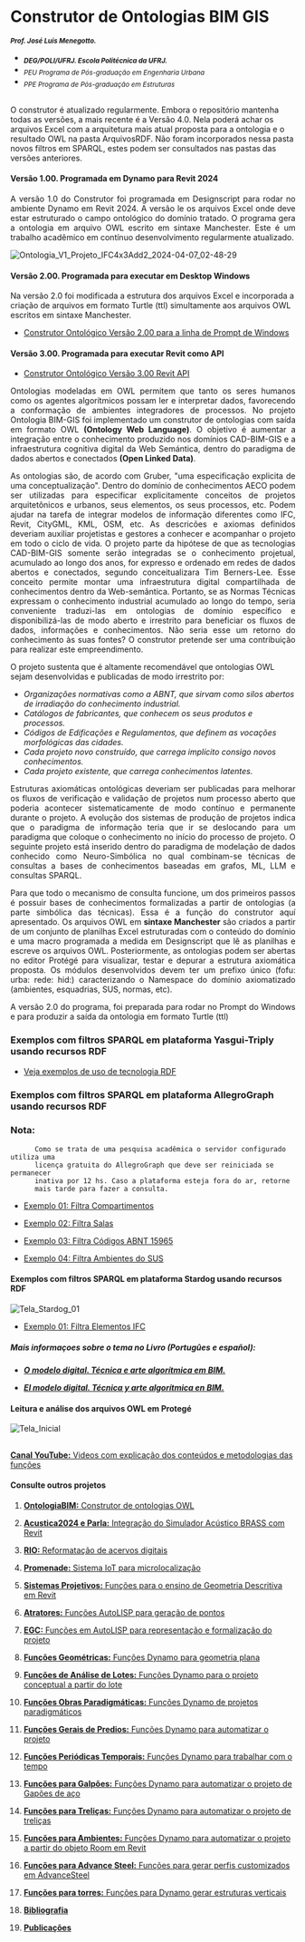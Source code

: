# Construtor de Ontologias BIM GIS
<sub> **_Prof. José Luis Menegotto._**</sub> 
+ <sub> **_DEG/POLI/UFRJ. Escola Politécnica da UFRJ._**</sub>
+ <sub> _PEU Programa de Pós-graduação em Engenharia Urbana_</sub>
+ <sub> _PPE Programa de Pós-graduação em Estruturas_</sub>
## 

O construtor é atualizado regularmente. Embora o repositório mantenha todas as versões, a mais recente é a Versão 4.0. Nela poderá achar os arquivos Excel com a arquitetura mais atual proposta para a ontologia e o resultado OWL na pasta ArquivosRDF. Não foram incorporados nessa pasta novos filtros em SPARQL, estes podem ser consultados nas pastas das versões anteriores.

#### **Versão 1.00. Programada em Dynamo para Revit 2024**
<p align="justify">A versão 1.0 do Construtor foi programada em Designscript para rodar no ambiente Dynamo em Revit 2024. A versão le os arquivos Excel onde deve estar estruturado o campo ontológico do domínio tratado. O programa gera a ontologia em arquivo OWL escrito em sintaxe Manchester. Este é um trabalho acadêmico em contínuo desenvolvimento regularmente atualizado.</p>

 ![Ontologia_V1_Projeto_IFC4x3Add2_2024-04-07_02-48-29](https://github.com/JLMenegotto/OntologiaBIM/assets/9437020/322f892a-a07f-4c29-b807-b61174368bad)

#### **Versão 2.00. Programada para executar em Desktop Windows**
Na versão 2.0 foi modificada a estrutura dos arquivos Excel e incorporada a criação de arquivos em formato Turtle (ttl) simultamente aos arquivos OWL escritos em sintaxe Manchester.  
 - [Construtor Ontológico Versão 2.00 para a linha de Prompt de Windows](https://github.com/JLMenegotto/OntologiaBIM/tree/main/Vers%C3%A3o2)

#### **Versão 3.00. Programada para executar Revit como API**
- [Construtor Ontológico Versão 3.00 Revit API](https://github.com/JLMenegotto/OntologiaBIM/tree/main/Vers%C3%A3o3)
     
<p align="justify"> Ontologias modeladas em OWL permitem que tanto os seres humanos como os agentes algorítmicos possam ler e interpretar dados, favorecendo a conformação de ambientes integradores de processos. No projeto Ontologia BIM-GIS foi implementado um construtor de ontologias com saída em formato OWL <b>(Ontology Web Language)</b>. O objetivo é aumentar a integração entre o conhecimento produzido nos domínios CAD-BIM-GIS e a infraestrutura cognitiva digital da Web Semántica, dentro do paradigma de dados abertos e conectados <b>(Open Linked Data)</b>.<br></p>
 
<p align="justify"> As ontologias são, de acordo com Gruber, "uma especificação explicita de uma conceptualização". Dentro do domínio de conhecimentos AECO podem ser utilizadas para especificar explicitamente conceitos de projetos arquitetônicos e urbanos, seus elementos, os seus processos, etc. Podem ajudar na tarefa de integrar modelos de informação diferentes como IFC, Revit, CityGML, KML, OSM, etc. As descricões e axiomas definidos deveriam auxiliar projetistas e gestores a conhecer e acompanhar o projeto em todo o ciclo de vida. O projeto parte da hipótese de que as tecnologias CAD-BIM-GIS somente serão integradas se o conhecimento projetual, acumulado ao longo dos anos, for expresso e ordenado em redes de dados abertos e conectados, segundo conceitualizara Tim Berners-Lee. Esse conceito permite montar uma infraestrutura digital compartilhada de conhecimentos dentro da Web-semântica. Portanto, se as Normas Técnicas expressam o conhecimento industrial acumulado ao longo do tempo, seria conveniente traduzi-las em ontologias de domínio específico e disponibilizá-las de modo aberto e irrestrito para beneficiar os fluxos de dados, informações e conhecimentos. Não seria esse um retorno do conhecimento às suas fontes? O construtor pretende ser uma contribuição para realizar este empreendimento.</p>

O projeto sustenta que é altamente recomendável que ontologias OWL sejam desenvolvidas e publicadas de modo irrestrito por:

  * _Organizações normativas como a ABNT, que sirvam como silos abertos de irradiação do conhecimento industrial._
  * _Catálogos de fabricantes, que conhecem os seus produtos e processos._
  * _Códigos de Edificações e Regulamentos, que definem as vocações morfológicas das cidades._
  * _Cada projeto novo construído, que carrega implícito consigo novos conhecimentos._
  * _Cada projeto existente, que carrega conhecimentos latentes._

<p align="justify">Estruturas axiomáticas ontológicas deveriam ser publicadas para melhorar os fluxos de verificação e validação de projetos num processo aberto que poderia acontecer sistematicamente de modo contínuo e permanente durante o projeto. A evolução dos sistemas de produção de projetos indica que o paradigma de informação teria que ir se deslocando para um paradigma que coloque o conhecimento no início do processo de projeto. O seguinte projeto está inserido dentro do paradigma de modelação de dados conhecido como Neuro-Simbólica no qual  combinam-se técnicas de consultas a bases de conhecimentos baseadas em grafos, ML, LLM e consultas SPARQL.<br></p>  

<p align="justify">Para que todo o mecanismo de consulta funcione, um dos primeiros passos é possuir bases de conhecimentos formalizadas a partir de ontologias (a parte simbólica das técnicas). Essa é a função do construtor aquí apresentado. Os arquivos OWL em <b>sintaxe Manchester</b> são criados a partir de um conjunto de planilhas Excel estruturadas com o conteúdo do domínio e uma macro programada a medida em Designscript que lê as planilhas e escreve os arquivos OWL. Posteriormente, as ontologias podem ser abertas no editor Protégé para visualizar, testar e depurar a estrutura axiomática proposta. Os módulos desenvolvidos devem ter um prefixo único (fofu: urba: rede: hid:) caracterizando o Namespace do domínio axiomatizado (ambientes, esquadrias, SUS, normas, etc).<br></p> 

<p align="justify">A versão 2.0 do programa, foi preparada para rodar no Prompt do Windows e para produzir a saída da ontologia em formato Turtle (ttl)</p>

### **Exemplos com filtros SPARQL em plataforma Yasgui-Triply usando recursos RDF**

- [Veja exemplos de uso de tecnologia RDF](https://triplydb.com/JoseLuisMenegotto/-/overview)

### **Exemplos com filtros SPARQL em plataforma AllegroGraph usando recursos RDF**
### Nota:
          Como se trata de uma pesquisa acadêmica o servidor configurado utiliza uma   
          licença gratuita do AllegroGraph que deve ser reiniciada se permanecer  
          inativa por 12 hs. Caso a plataforma esteja fora do ar, retorne 
          mais tarde para fazer a consulta. 
 
- [Exemplo 01: Filtra Compartimentos](https://ag12pnceqjh5hmxu.allegrograph.cloud/webview/repositories/BIM/exec-query/anonymous/0bPosp-_jUoqS11H-tBo4/results?text=Select+%3Fcomp+%3Fnome+%3Fcod+%3Ftema+%3Fdes+%3Fem+%3Fcat+%3Fid+%3Farea%0AWhere%0A%7B%0A+++%3Fcomp+a+arq%3AQuarto%3B%0A+++++++++arq%3Atema+++++++++%3Ftema+%3B+%0A+++++++++arq%3Adescri%C3%A7%C3%A3o++++%3Fdes++%3B+%0A+++++++++arq%3A%C3%A9.dentro.de++%3Fem+++%3B%0A+++++++++arq%3A%C3%A9.categoria++%3Fcat++%3B%0A+++++++++arq%3Atem.ID+++++++%3Fid+++%3B%0A+++++++++arq%3A%C3%A1rea+++++++++%3Farea+%3B%0A+++++++++arq%3Anome+++++++++%3Fnome+%3B+++++++++++++++++%0A+++++++++arq%3Ac%C3%B3digo+++++++%3Fcod++.%0A%7D&language=SPARQL)

- [Exemplo 02: Filtra Salas](https://ag12pnceqjh5hmxu.allegrograph.cloud/webview/repositories/BIM/exec-query/anonymous/YNDFVHLWW1LzJKe5shtt5/results?text=select+%3Fem+%3Ftema+%3Fsala+%3Fcod+%3Fare%0Awhere+%0A%7B%0A+++%3Fsala+arq%3Ac%C3%B3digo+%3Fcod+%3B%0A+++++++++arq%3A%C3%A1rea+++%3Fare+%3B%0A+++++++++arq%3Atema+++%3Ftema%3B%0A+++++++++arq%3A%C3%A9.dentro.de+%3Fem.%0A%7D%0Aorder+by+%3Fem+%3Fare&language=SPARQL)

- [Exemplo 03: Filtra Códigos ABNT 15965](https://ag12pnceqjh5hmxu.allegrograph.cloud/webview/repositories/BIM/exec-query/anonymous/igfWPfdih3PkStlcIuNJX/results?text=SELECT+DISTINCT++%3Felem+%3Fcod+%3Fdescr+%0AWhere%0A%7B%0A++++++++%3Felem++abnt%3Ac%C3%B3digo-nbr+%3Fcod+%3B%0A+++++++++++++++abnt%3Adescri%C3%A7%C3%A3o+%3Fdescr.%0A%7D%0Aorder+by+%3Fcod&language=SPARQL)

- [Exemplo 04: Filtra Ambientes do SUS](https://ag12pnceqjh5hmxu.allegrograph.cloud/webview/repositories/BIM/exec-query/anonymous/eAkjEl3DoPRShdkKGrAHs/results?text=Select+distinct+%3Felem+%3Fsus+%3Fset+%3Fem%0AWhere%0A%7B%0A+++%3Felem++arq%3Adescri%C3%A7%C3%A3o++%3Fsus+.%0A+++filter+%28contains+%28str+%28%3Fsus%29%2C+%22SUS%22%29%29%0A%7D%0Aorder+by+%3Felem&language=SPARQL)

#### **Exemplos com filtros SPARQL em plataforma Stardog usando recursos RDF**

![Tela_Stardog_01](https://github.com/JLMenegotto/OntologiaBIM/assets/9437020/97afb135-f525-4887-a92f-cd68f006c1db)

- [Exemplo 01: Filtra Elementos IFC](https://cloud.stardog.com/share/fe71d0581acbde7b)

##### Mais informaçoes sobre o tema no Livro (Portugûes e español):
- [**_O modelo digital. Técnica e arte algorítmica em BIM._**](https://www.amazon.com.br/Modelo-Digital-T%C3%A9cnica-Arte-Algor%C3%ADtmica/dp/6589367833/ref=zg_bs_g_7841300011_sccl_40/140-7766966-1834631?psc=1)

- [**_El modelo digital. Técnica y arte algorítmica en BIM._**](https://bibliotecadigital.cp67.com/reader/el-modelo-digital-tecnica-y-arte-algoritmica-en-bim)

#### **Leitura e análise dos arquivos OWL em Protegé**
![Tela_Inicial](https://user-images.githubusercontent.com/9437020/226172682-0c1a09aa-7069-428d-a8b8-fe8abb9ea39c.PNG)

## 
[**Canal YouTube:** Videos com explicação dos conteúdos e metodologias das funções](https://www.youtube.com/channel/UCCN58u2BP38F09aswlJrILA)
#### **Consulte outros projetos**
  
   1. [**OntologiaBIM:** Construtor de ontologias OWL](https://github.com/JLMenegotto/OntologiaBIM)
   2. [**Acustica2024 e Parla:** Integração do Simulador Acústico BRASS com Revit](https://github.com/JLMenegotto/Acustica_2024)
   3. [**RIO:** Reformatação de acervos digitais](https://github.com/JLMenegotto/Rio)
   4. [**Promenade:** Sistema IoT para microlocalização](https://github.com/JLMenegotto/Promenade)
   5. [**Sistemas Projetivos:** Funções para o ensino de Geometria Descritiva em Revit](https://github.com/JLMenegotto/SistemasProjetivos)
   6. [**Atratores:** Funções AutoLISP para geração de pontos](https://github.com/JLMenegotto/Atratores)
   7. [**EGC:** Funções em AutoLISP para representação e formalização do projeto](https://github.com/JLMenegotto/EGC)
   8. [**Funções Geométricas:** Funções Dynamo para geometria plana](https://github.com/JLMenegotto/AulasBIM/tree/master/Dynamo/Geometricas)
   9. [**Funções de Análise de Lotes:** Funções Dynamo para o projeto conceptual a partir do lote](https://github.com/JLMenegotto/AulasBIM/tree/master/Dynamo/Lotes)
  10. [**Funções Obras Paradigmáticas:** Funções Dynamo de projetos paradigmáticos]( https://github.com/JLMenegotto/AulasBIM/tree/master/Dynamo/Obras)
  11. [**Funções Gerais de Predios:** Funções Dynamo para automatizar o projeto](https://github.com/JLMenegotto/AulasBIM/tree/master/Dynamo/Predio)
  12. [**Funções Periódicas Temporais:** Funções Dynamo para trabalhar com o tempo](https://github.com/JLMenegotto/AulasBIM/tree/master/Dynamo/Relógio)
  13. [**Funções para Galpões:** Funções Dynamo para automatizar o projeto de Gapões de aço](https://github.com/JLMenegotto/AulasBIM/tree/master/Dynamo/Galpão)
  14. [**Funções para Treliças:** Funções Dynamo para automatizar o projeto de treliças](https://github.com/JLMenegotto/AulasBIM/tree/master/Dynamo/Treliças)
  15. [**Funções para Ambientes:** Funções Dynamo para automatizar o projeto a partir do objeto Room em Revit](https://github.com/JLMenegotto/AulasBIM/tree/master/Dynamo/Rooms)
  16. [**Funções para Advance Steel:** Funções para gerar perfis customizados em AdvanceSteel](https://github.com/JLMenegotto/AulasBIM/tree/master/AdvanceSteel)
  17. [**Funções para torres:** Funções para Dynamo gerar estruturas verticais](https://github.com/JLMenegotto/AulasBIM/tree/master/Dynamo/Torres)
      
  18. [**Bibliografia**](https://jlmenegotto.wixsite.com/jlmenegotto-bim/pesquisa)
  19. [**Publicações**](https://jlmenegotto.wixsite.com/jlmenegotto-bim/jlm-public)
      
